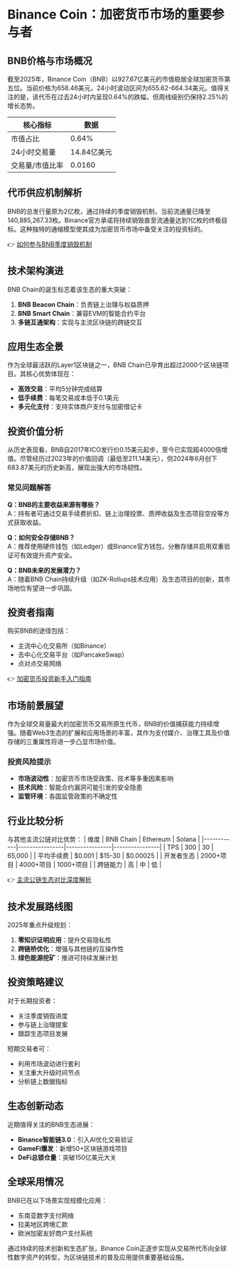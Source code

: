 # Binance Coin：加密货币市场的重要参与者

## BNB价格与市场概况

截至2025年，Binance Coin（BNB）以927.67亿美元的市值稳居全球加密货币第五位。当前价格为658.46美元，24小时波动区间为655.62-664.34美元。值得关注的是，该代币在过去24小时内呈现0.64%的跌幅，但周线级别仍保持2.25%的增长态势。

| 核心指标          | 数据                |
|-------------------|---------------------|
| 市值占比          | 0.64%              |
| 24小时交易量      | 14.84亿美元         |
| 交易量/市值比率   | 0.0160             |

## 代币供应机制解析

BNB的总发行量原为2亿枚，通过持续的季度销毁机制，当前流通量已降至140,885,267.33枚。Binance官方承诺将持续销毁直至流通量达到1亿枚的终极目标。这种独特的通缩模型使其成为加密货币市场中备受关注的投资标的。

👉 [如何参与BNB季度销毁机制](https://bit.ly/okx_welcome)

## 技术架构演进

BNB Chain的诞生标志着该生态的重大突破：
1. **BNB Beacon Chain**：负责链上治理与权益质押
2. **BNB Smart Chain**：兼容EVM的智能合约平台
3. **多链互通架构**：实现与主流区块链的跨链交互

## 应用生态全景

作为全球最活跃的Layer1区块链之一，BNB Chain已孕育出超过2000个区块链项目。其核心优势体现在：
- **高效交易**：平均5分钟完成结算
- **低手续费**：每笔交易成本低于0.1美元
- **多元化支付**：支持实体商户支付与加密借记卡

## 投资价值分析

从历史表现看，BNB自2017年ICO发行价0.15美元起步，至今已实现超4000倍增值。尽管经历过2023年的价值回调（最低至211.14美元），但2024年6月创下683.87美元的历史新高，展现出强大的市场韧性。

### 常见问题解答
**Q：BNB的主要收益来源有哪些？**  
A：持有者可通过交易手续费折扣、链上治理投票、质押收益及生态项目空投等方式获取收益。

**Q：如何安全存储BNB？**  
A：推荐使用硬件钱包（如Ledger）或Binance官方钱包，分散存储并启用双重验证可有效提升资产安全。

**Q：BNB未来的发展潜力？**  
A：随着BNB Chain持续升级（如ZK-Rollups技术应用）及生态项目的创新，其市场地位有望进一步巩固。

## 投资者指南

购买BNB的途径包括：
- 主流中心化交易所（如Binance）
- 去中心化交易平台（如PancakeSwap）
- 点对点交易网络

👉 [加密货币投资新手入门指南](https://bit.ly/okx_welcome)

## 市场前景展望

作为全球交易量最大的加密货币交易所原生代币，BNB的价值捕获能力持续增强。随着Web3生态的扩展和应用场景的丰富，其作为支付媒介、治理工具及价值存储的三重属性将进一步凸显市场价值。

### 投资风险提示
- **市场波动性**：加密货币市场受政策、技术等多重因素影响
- **技术风险**：智能合约漏洞可能引发的安全隐患
- **监管环境**：各国监管政策的不确定性

## 行业比较分析

与其他主流公链对比优势：
| 维度        | BNB Chain       | Ethereum        | Solana          |
|------------|----------------|----------------|----------------|
| TPS         | 300             | 30              | 65,000          |
| 平均手续费  | $0.001          | $15-30          | $0.00025        |
| 开发者生态  | 2000+项目       | 4000+项目       | 1000+项目       |
| 跨链能力    | 高              | 中              | 低              |

👉 [主流公链生态对比深度解析](https://bit.ly/okx_welcome)

## 技术发展路线图

2025年重点升级规划：
1. **零知识证明应用**：提升交易隐私性
2. **跨链桥优化**：增强与其他链的互操作性
3. **绿色能源挖矿**：推进可持续发展计划

## 投资策略建议

对于长期投资者：
- 关注季度销毁进度
- 参与链上治理提案
- 跟踪生态项目发展

短期交易者可：
- 利用市场波动进行套利
- 关注重大升级时间节点
- 分析链上数据指标

## 生态创新动态

近期值得关注的BNB生态进展：
- **Binance智能链3.0**：引入AI优化交易验证
- **GameFi爆发**：新增50+区块链游戏项目
- **DeFi总锁仓量**：突破150亿美元大关

## 全球采用情况

BNB已在以下场景实现规模化应用：
- 东南亚数字支付网络
- 拉美地区跨境汇款
- 欧洲加密友好商户支付系统

通过持续的技术创新和生态扩张，Binance Coin正逐步实现从交易所代币向全球性数字资产的转型，为区块链技术的普及应用提供重要基础设施。